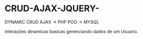 # CRUD-AJAX-JQUERY-
DYNAMIC CRUD AJAX -> PHP POO -> MYSQL 

Interações dinamicas basicas gerenciando dados de um Usuario.
